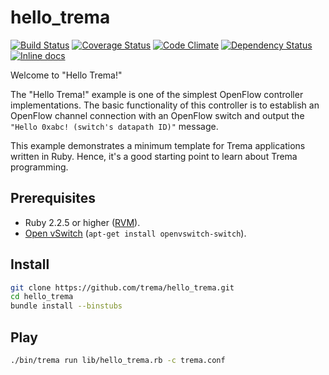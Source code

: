 hello_trema
===========

[![Build Status](http://img.shields.io/travis/trema/hello_trema/develop.svg?style=flat)][travis]
[![Coverage Status](http://img.shields.io/coveralls/trema/hello_trema/develop.svg?style=flat)][coveralls]
[![Code Climate](http://img.shields.io/codeclimate/github/trema/hello_trema.svg?style=flat)][codeclimate]
[![Dependency Status](http://img.shields.io/gemnasium/trema/hello_trema.svg?style=flat)][gemnasium]
[![Inline docs](http://inch-ci.org/github/trema/hello_trema.png?branch=develop)][inch]

Welcome to "Hello Trema!"

The "Hello Trema!" example is one of the simplest OpenFlow controller
implementations. The basic functionality of this controller is to
establish an OpenFlow channel connection with an OpenFlow switch and
output the `"Hello 0xabc! (switch's datapath ID)"` message.

This example demonstrates a minimum template for Trema applications
written in Ruby. Hence, it's a good starting point to learn about
Trema programming.

[travis]: http://travis-ci.org/trema/hello_trema
[coveralls]: https://coveralls.io/r/trema/hello_trema
[codeclimate]: https://codeclimate.com/github/trema/hello_trema
[gemnasium]: https://gemnasium.com/trema/hello_trema
[inch]: http://inch-ci.org/github/trema/hello_trema


Prerequisites
-------------

* Ruby 2.2.5 or higher ([RVM][rvm]).
* [Open vSwitch][openvswitch] (`apt-get install openvswitch-switch`).

[rvm]: https://rvm.io/
[openvswitch]: https://openvswitch.org/


Install
-------

```bash
git clone https://github.com/trema/hello_trema.git
cd hello_trema
bundle install --binstubs
```


Play
----

```bash
./bin/trema run lib/hello_trema.rb -c trema.conf
```
